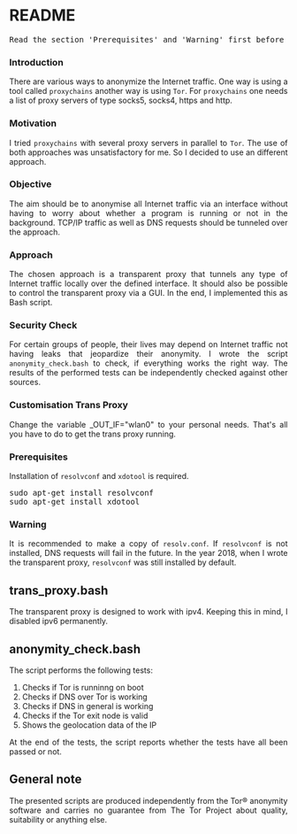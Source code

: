 # README

<pre>Read the section 'Prerequisites' and 'Warning' first before using the transparent proxy.</pre>

### Introduction

<p align="justify">There are various ways to anonymize the Internet traffic. One way is using a tool called <code>proxychains</code> another way is using <code>Tor</code>. For <code>proxychains</code> one needs a list of proxy servers of type socks5, socks4, https and http.</p>

### Motivation

<p align="justify">I tried <code>proxychains</code> with several proxy servers in parallel to <code>Tor</code>. The use of both approaches was unsatisfactory for me. So I decided to use an different approach.</p>

### Objective

<p align="justify">The aim should be to anonymise all Internet traffic via an interface without having to worry about whether a program is running or not in the background. TCP/IP traffic as well as DNS requests should be tunneled over the approach.</p>

### Approach

<p align="justify">The chosen approach is a transparent proxy that tunnels any type of Internet traffic locally over the defined interface. It should also be possible to control the transparent proxy via a GUI. In the end, I implemented this as Bash script.</p>

### Security Check

<p align="justify">For certain groups of people, their lives may depend on Internet traffic not having leaks that jeopardize their anonymity. I wrote the script <code>anonymity_check.bash</code> to check, if everything works the right way. The results of the performed tests can be independently checked against other sources.</p>

### Customisation Trans Proxy

<p align="justify">Change the variable _OUT_IF="wlan0" to your personal needs. That's all you have to do to get the trans proxy running.</p>

### Prerequisites

<p align="justify">Installation of <code>resolvconf</code> and <code>xdotool</code> is required.</p>

<pre>sudo apt-get install resolvconf
sudo apt-get install xdotool</pre>

### Warning

<p align="justify">It is recommended to make a copy of <code>resolv.conf</code>. If <code>resolvconf</code> is not installed, DNS requests will fail in the future. In the year 2018, when I wrote the transparent proxy, <code>resolvconf</code> was still installed by default.</p>

## trans_proxy.bash

<p align="justify">The transparent proxy is designed to work with ipv4. Keeping this in mind, I disabled ipv6 permanently.</p>

## anonymity_check.bash

<p align="justify">The script performs the following tests:</p>

1. Checks if Tor is runninng on boot
2. Checks if DNS over Tor is working
3. Checks if DNS in general is working
4. Checks if the Tor exit node is valid
5. Shows the geolocation data of the IP

<p align="justify">At the end of the tests, the script reports whether the tests have all been passed or not.</p>

## General note

<p align="justify">The presented scripts are produced independently from the Tor® anonymity software and carries no guarantee from The Tor Project about quality, suitability or anything else.</p>


